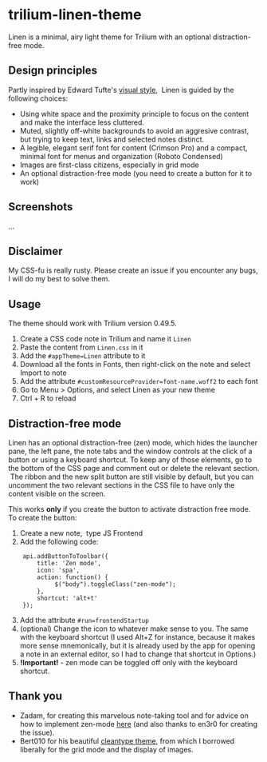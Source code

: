 # trilium-linen-theme
Linen is a minimal, airy light theme for Trilium with an optional distraction-free mode.

Design principles
-----------------

Partly inspired by Edward Tufte's [visual style](https://edwardtufte.github.io/tufte-css/),  Linen is guided by the following choices:

*   Using white space and the proximity principle to focus on the content and make the interface less cluttered. 
*   Muted, slightly off-white backgrounds to avoid an aggresive contrast, but trying to keep text, links and selected notes distinct.
*   A legible, elegant serif font for content (Crimson Pro) and a compact, minimal font for menus and organization (Roboto Condensed)
*   Images are first-class citizens, especially in grid mode
*   An optional distraction-free mode (you need to create a button for it to work)

Screenshots
-----------

…

Disclaimer
----------

My CSS-fu is really rusty. Please create an issue if you encounter any bugs, I will do my best to solve them.

Usage
-----

The theme should work with Trilium version 0.49.5.

1.  Create a CSS code note in Trilium and name it `Linen`
2.  Paste the content from `Linen.css` in it
3.  Add the `#appTheme=Linen` attribute to it
4.  Download all the fonts in Fonts, then right-click on the note and select Import to note
5.  Add the attribute `#customResourceProvider=font-name.woff2` to each font
6.  Go to Menu > Options, and select Linen as your new theme
7.  Ctrl + R to reload

Distraction-free mode
---------------------

Linen has an optional distraction-free (zen) mode, which hides the launcher pane, the left pane, the note tabs and the window controls at the click of a button or using a keyboard shortcut. To keep any of those elements, go to the bottom of the CSS page and comment out or delete the relevant section.  The ribbon and the new split button are still visible by default, but you can uncomment the two relevant sections in the CSS file to have only the content visible on the screen.

This works **only** if you create the button to activate distraction free mode. To create the button:

1.  Create a new note,  type JS Frontend
2.  Add the following code:
```
    api.addButtonToToolbar({
        title: 'Zen mode',
        icon: 'spa',
        action: function() {
             $("body").toggleClass("zen-mode");
        },
        shortcut: 'alt+t'
    }); 
```
3. Add the attribute `#run=frontendStartup` 
4. (optional) Change the icon to whatever make sense to you. The same with the keyboard shortcut (I used Alt+Z for instance, because it makes more sense mnemonically, but it is already used by the app for opening a note in an external editor, so I had to change that shortcut in Options.)
5. **!Important!** - zen mode can be toggled off only with the keyboard shortcut.

Thank you
-----------

* Zadam, for creating this marvelous note-taking tool and for advice on how to implement zen-mode [here](https://github.com/zadam/trilium/issues/2572#issuecomment-1014906331) (and also thanks to en3r0 for creating the issue).
* Bert010 for his beautiful [cleantype theme](https://github.com/bert010/trilium-theme), from which I borrowed liberally for the grid mode and the display of images.
